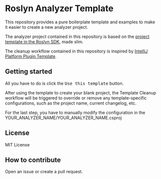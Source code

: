 # Roslyn Analyzer Template

This repository provides a pure boilerplate template and examples to make it easier to create a new analyzer project.

The analyzer project contained in this repository is based on the [project template in the Roslyn SDK](https://github.com/dotnet/roslyn-sdk/tree/main/src/VisualStudio.Roslyn.SDK/Roslyn.SDK/ProjectTemplates/CSharp/Diagnostic), made slim.

The cleanup workflow contained in this repository is inspired by [IntelliJ Platform Plugin Template](https://github.com/JetBrains/intellij-platform-plugin-template).


## Getting started

All you have to do is click the <kbd>Use this template</kbd> button.

After using the template to create your blank project, the Template Cleanup workflow will be triggered to override or remove any template-specific configurations, such as the project name, current changelog, etc.

For the last step, you have to manually modify the configuration in the YOUR_ANALYZER_NAME/YOUR_ANALYZER_NAME.csproj


## License

MIT License


## How to contribute

Open an issue or create a pull request.